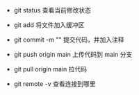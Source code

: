 - git status
查看当前修改状态
- git add 
将文件加入缓冲区
- git commit -m ""
提交代码，并加入注释

- git push origin main
上传代码到 main 分支
- git pull origin main
拉代码

- git remote -v
查看连接到哪里
  
  
